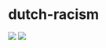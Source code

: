 # dutch-racism
![](https://github.com/nondejus/dutch-racism/blob/main/06801c60013c861d88e337c26a43011a.jpg)
![](https://github.com/nondejus/dutch-racism/blob/main/Specsavers_commercial_Seagull_2015.gif)
